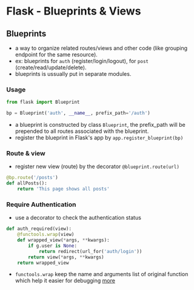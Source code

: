 # Flask - Blueprints & Views

## Blueprints
- a way to organize related routes/views and other code (like grouping endpoint for the same resource).
- ex: blueprints for `auth` (register/login/logout), for `post` (create/read/update/delete).
- blueprints is ussually put in separate modules.

### Usage
```python
from flask import Blueprint

bp = Blueprint('auth', __name__, prefix_path='/auth')
```
- a blueprint is constructed by class `Blueprint`, the prefix_path will be prepended to all routes associated with the blueprint.
- register the blueprint in Flask's app by `app.register_blueprint(bp)`

### Route & view
- register new view (route) by the decorator `@blueprint.route(url)`
```python
@bp.route('/posts')
def allPosts():
    return 'This page shows all posts'

```
### Require Authentication
- use a decorator to check the authentication status
```python
def auth_required(view):
    @functools.wrap(view)
    def wrapped_view(*args, **kwargs):
        if g.user is None:
            return redirect(url_for('auth/login'))
        return view(*args, **kwargs)
    return wrapped_view
```
- `functools.wrap` keep the name and arguments list of original function which help it easier for debugging [more](https://stackoverflow.com/questions/308999/what-does-functools-wraps-do) 